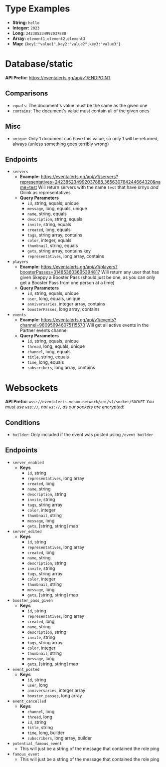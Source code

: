 # Type Examples
- **String:** `hello`
- **Integer:** `2023`
- **Long:** `242385234992037888`
- **Array:** `element1,element2,element3`
- **Map:** `{key1:"value1",key2:"value2",key3:"value3"}`
# Database/static
**API Prefix:** https://eventalerts.gg/api/v1/ENDPOINT
## Comparisons
- `equals`: The document's value must be the same as the given one
- `contains`: The document's value must contain all of the given ones
## Misc
- `unique`: Only 1 document can have this value, so only 1 will be returned, always (unless something goes terribly wrong)
## Endpoints
- `servers`
  - **Example:** https://eventalerts.gg/api/v1/servers?representatives=242385234992037888,365630764244664320&name=test
    Will return servers with the name `test` that have srnyx *and* Oiiink as representatives
  - **Query Parameters**
    - `id`, string, equals, unique
    - `message`, long, equals, unique
    - `name`, string, equals
    - `description`, string, equals
    - `invite`, string, equals
    - `created`, long, equals
    - `tags`, string array, contains
    - `color`, integer, equals
    - `thumbnail`, string, equals
    - `gets`, string array, contains key
    - `representatives`, long array, contains
- `players`
  - **Example:** https://eventalerts.gg/api/v1/players?boosterPasses=314853603695394817
    Will return any user that has given Skeppy a Booster Pass (should just be one, as you can only get a Booster Pass from one person at a time)
  - **Query Parameters**
    - `id`, string, equals, unique
    - `user`, long, equals, unique
    - `anniversaries`, integer array, contains
    - `boosterPasses`, long array, contains
- `events`
  - **Example:** https://eventalerts.gg/api/v1/events?channel=980956946075115570
    Will get all active events in the Partner events channel
  - **Query Parameters**
    - `id`, string, equals, unique
    - `thread`, long, equals, unique
    - `channel`, long, equals
    - `title`, string, equals
    - `time`, long, equals
    - `subscribers`, long array, contains
# Websockets
**API Prefix:** `wss://eventalerts.venox.network/api/v1/socket/SOCKET`
*You must use `wss://`, not `ws://`, as our sockets are encrypted!*
## Conditions
- `builder`: Only included if the event was posted using `/event builder`
## Endpoints
- `server_enabled`
  - **Keys**
    - `id`, string
    - `representatives`, long array
    - `created`, long
    - `name`, string
    - `description`, string
    - `invite`, string
    - `tags`, string array
    - `color`, integer
    - `thumbnail`, string
    - `message`, long
    - `gets`, [string, string] map
- `server_edited`
  - **Keys**
    - `id`, string
    - `representatives`, long array
    - `created`, long
    - `name`, string
    - `description`, string
    - `invite`, string
    - `tags`, string array
    - `color`, integer
    - `thumbnail`, string
    - `message`, long
    - `gets`, [string, string] map
- `booster_pass_given`
  - **Keys**
    - `id`, string
    - `representatives`, long array
    - `created`, long
    - `name`, string
    - `description`, string
    - `invite`, string
    - `tags`, string array
    - `color`, integer
    - `thumbnail`, string
    - `message`, long
    - `gets`, [string, string] map
- `event_posted`
  - **Keys**
    - `id`, string
    - `user`, long
    - `anniversaries`, integer array
    - `booster_passes`, long array
- `event_cancelled`
  - **Keys**
    - `channel`, long
    - `thread`, long
    - `id`, string
    - `title`, string
    - `time`, long, builder
    - `subscribers`, long array, builder
- `potential_famous_event`
  - This will just be a string of the message that contained the role ping
- `famous_event`
  - This will just be a string of the message that contained the role ping